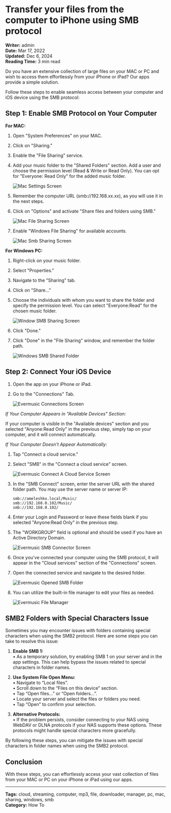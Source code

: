 # Transfer your files from the computer to iPhone using SMB protocol

**Writer:** admin  
**Date:** Mar 17, 2022  
**Updated:** Dec 6, 2024  
**Reading Time:** 3 min read

Do you have an extensive collection of large files on your MAC or PC and wish to access them effortlessly from your iPhone or iPad? Our apps provide a simple solution.

Follow these steps to enable seamless access between your computer and iOS device using the SMB protocol:

## Step 1: Enable SMB Protocol on Your Computer

**For MAC:**

1. Open "System Preferences" on your MAC.
2. Click on "Sharing."
3. Enable the "File Sharing" service.
4. Add your music folder to the "Shared Folders" section. Add a user and choose the permission level (Read & Write or Read Only). You can opt for "Everyone: Read Only" for the added music folder.

   ![Mac Settings Screen](21260c_4c8f67e6cad0498080909244213f84af~mv2.png)

5. Remember the computer URL (smb://192.168.xx.xx), as you will use it in the next steps.
6. Click on "Options" and activate "Share files and folders using SMB."

   ![Mac File Sharing Screen](21260c_32c05fd0930a4ec28256afe40c0ba8a5~mv2.png)

7. Enable "Windows File Sharing" for available accounts.

   ![Mac Smb Sharing Screen](21260c_26acaa067aae40788465c1698b0458dc~mv2.png)

**For Windows PC:**

1. Right-click on your music folder.
2. Select "Properties."
3. Navigate to the "Sharing" tab.
4. Click on "Share..."
5. Choose the individuals with whom you want to share the folder and specify the permission level. You can select "Everyone:Read" for the chosen music folder.

   ![Window SMB Sharing Screen](21260c_c503c5d0d1f44daeb14d5a4cadfe9ac2~mv2.png)

6. Click "Done."
7. Click "Done" in the "File Sharing" window, and remember the folder path.

   ![Windows SMB Shared Folder](21260c_350e2dca694b41bcade8f455acc4e481~mv2.png)

## Step 2: Connect Your iOS Device

1. Open the app on your iPhone or iPad.
2. Go to the "Connections" Tab.

   ![Evermusic Connections Screen](21260c_1b1864a302194414a6ec4dc14f95bfaf~mv2.png)

*If Your Computer Appears in "Available Devices" Section:*

If your computer is visible in the "Available devices" section and you selected "Anyone:Read Only" in the previous step, simply tap on your computer, and it will connect automatically.

*If Your Computer Doesn't Appear Automatically:*

1. Tap "Connect a cloud service."
2. Select "SMB" in the "Connect a cloud service" screen.

   ![Evermusic Connect A Cloud Service Screen](21260c_fd5a7b81f9cf427e99ccb0024c0a686c~mv2.jpeg)

3. In the "SMB Connect" screen, enter the server URL with the shared folder path. You may use the server name or server IP:

   ```
   smb://ameleshko.local/Music/ 
   smb://192.168.0.102/Music/ 
   smb://192.168.0.102/
   ```

4. Enter your Login and Password or leave these fields blank if you selected "Anyone:Read Only" in the previous step.
5. The "WORKGROUP" field is optional and should be used if you have an Active Directory Domain.

   ![Evermusic SMB Connector Screen](21260c_b6a9a4ad317447768f7f38b41bc07aca~mv2.png)

6. Once you've connected your computer using the SMB protocol, it will appear in the "Cloud services" section of the "Connections" screen.
7. Open the connected service and navigate to the desired folder.

   ![Evermusic Opened SMB Folder](21260c_ed605ed873184662bbc26e75651cc8d8~mv2.png)

8. You can utilize the built-in file manager to edit your files as needed.

   ![Evermusic File Manager](21260c_a514e7cbd5ba43aa9a49646a5cf138b4~mv2.jpeg)

## SMB2 Folders with Special Characters Issue

Sometimes you may encounter issues with folders containing special characters when using the SMB2 protocol. Here are some steps you can take to resolve this issue:

1. **Enable SMB 1:**  
   • As a temporary solution, try enabling SMB 1 on your server and in the app settings. This can help bypass the issues related to special characters in folder names.

2. **Use System File Open Menu:**  
   • Navigate to “Local files”.  
   • Scroll down to the “Files on this device” section.  
   • Tap “Open files…” or “Open folders…”.  
   • Locate your server and select the files or folders you need.  
   • Tap “Open” to confirm your selection.

3. **Alternative Protocols:**  
   • If the problem persists, consider connecting to your NAS using WebDAV or DLNA protocols if your NAS supports these options. These protocols might handle special characters more gracefully.

By following these steps, you can mitigate the issues with special characters in folder names when using the SMB2 protocol.

## Conclusion

With these steps, you can effortlessly access your vast collection of files from your MAC or PC on your iPhone or iPad using our apps.

---

**Tags:** cloud, streaming, computer, mp3, file, downloader, manager, pc, mac, sharing, windows, smb  
**Category:** How To